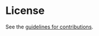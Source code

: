 # License

See the
[guidelines for contributions](https://github.com/karldyson/draft-dyson-dnssec-policy-initialisation/blob/main/CONTRIBUTING.md).
